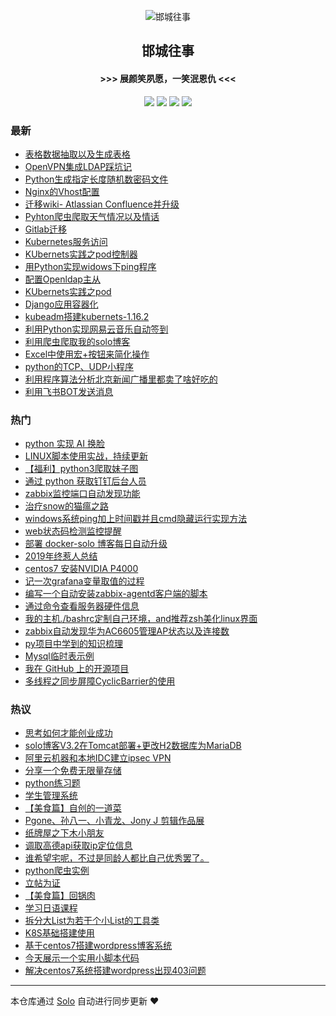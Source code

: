 <p align="center"><img alt="邯城往事" src="https://img.hacpai.com/file/2019/11/guohui-e67e7b3b.png"></p><h2 align="center">
邯城往事
</h2>

<h4 align="center">               >>>  展颜笑夙愿，一笑泯恩仇 <<<</h4>
<p align="center"><a title="邯城往事" target="_blank" href="https://github.com/cuijianzhe/solo-blog"><img src="https://img.shields.io/github/last-commit/cuijianzhe/solo-blog.svg?style=flat-square&color=FF9900"></a>
<a title="GitHub repo size in bytes" target="_blank" href="https://github.com/cuijianzhe/solo-blog"><img src="https://img.shields.io/github/repo-size/cuijianzhe/solo-blog.svg?style=flat-square"></a>
<a title="Solo Version" target="_blank" href="https://github.com/88250/solo/releases"><img src="https://img.shields.io/badge/solo-4.1.0-f1e05a.svg?style=flat-square&color=blueviolet"></a>
<a title="Hits" target="_blank" href="https://github.com/88250/hits"><img src="https://hits.b3log.org/cuijianzhe/solo-blog.svg"></a></p>

### 最新

* [表格数据抽取以及生成表格](https://www.cjzshilong.cn/articles/2020/06/02/1591098366985.html)
* [OpenVPN集成LDAP踩坑记](https://www.cjzshilong.cn/articles/2020/05/20/1589939911381.html)
* [Python生成指定长度随机数密码文件](https://www.cjzshilong.cn/articles/2020/05/14/1589459519906.html)
* [Nginx的Vhost配置](https://www.cjzshilong.cn/articles/2020/05/12/1589284354518.html)
* [迁移wiki- Atlassian Confluence并升级](https://www.cjzshilong.cn/articles/2020/05/07/1588851186350.html)
* [Pyhton爬虫爬取天气情况以及情话](https://www.cjzshilong.cn/articles/2020/04/30/1588249393623.html)
* [Gitlab迁移](https://www.cjzshilong.cn/articles/2020/04/25/1587784213122.html)
* [Kubernetes服务访问](https://www.cjzshilong.cn/articles/2020/04/23/1587624487440.html)
* [KUbernets实践之pod控制器](https://www.cjzshilong.cn/articles/2020/04/22/1587528230774.html)
* [用Python实现widows下ping程序](https://www.cjzshilong.cn/articles/2020/04/18/1587188601330.html)
* [配置Openldap主从](https://www.cjzshilong.cn/articles/2020/04/16/1587026602880.html)
* [KUbernets实践之pod](https://www.cjzshilong.cn/articles/2020/04/16/1587015956420.html)
* [Django应用容器化 ](https://www.cjzshilong.cn/articles/2020/04/12/1586677258146.html)
* [kubeadm搭建kubernets-1.16.2](https://www.cjzshilong.cn/articles/2020/04/10/1586510174363.html)
* [利用Python实现网易云音乐自动签到](https://www.cjzshilong.cn/articles/2020/03/27/1585293177882.html)
* [利用爬虫爬取我的solo博客](https://www.cjzshilong.cn/articles/2020/03/25/1585126708916.html)
* [Excel中使用宏+按钮来简化操作](https://www.cjzshilong.cn/articles/2020/03/15/1584269974131.html)
* [python的TCP、UDP小程序](https://www.cjzshilong.cn/articles/2020/03/09/1583744881835.html)
* [利用程序算法分析北京新闻广播里都卖了啥好吃的](https://www.cjzshilong.cn/articles/2020/03/04/1583318600177.html)
* [利用飞书BOT发送消息](https://www.cjzshilong.cn/articles/2020/02/20/1582192919773.html)

### 热门

* [python 实现 AI 换脸](https://www.cjzshilong.cn/articles/2019/08/31/1567234676723.html)
* [LINUX脚本使用实战，持续更新](https://www.cjzshilong.cn/articles/2019/03/16/1552705047941.html)
* [【福利】python3爬取妹子图](https://www.cjzshilong.cn/articles/2019/08/20/1566301838555.html)
* [通过 python 获取钉钉后台人员](https://www.cjzshilong.cn/articles/2019/09/20/1568981823765.html)
* [zabbix监控端口自动发现功能](https://www.cjzshilong.cn/articles/2019/04/25/1556156913542.html)
* [治疗snow的猫瘟之路](https://www.cjzshilong.cn/articles/2019/05/16/1557975252062.html)
* [windows系统ping加上时间戳并且cmd隐藏运行实现方法](https://www.cjzshilong.cn/articles/2019/05/15/1557907158513.html)
* [web状态码检测监控提醒](https://www.cjzshilong.cn/articles/2019/09/07/1567826678848.html)
* [部署 docker-solo 博客每日自动升级](https://www.cjzshilong.cn/articles/2019/04/10/1554909820806.html)
* [2019年终惹人总结](https://www.cjzshilong.cn/articles/2019/12/28/1577514362771.html)
* [centos7 安装NVIDIA P4000](https://www.cjzshilong.cn/articles/2019/04/18/1555574565055.html)
* [记一次grafana变量取值的过程](https://www.cjzshilong.cn/articles/2019/04/16/1555410740995.html)
* [编写一个自动安装zabbix-agentd客户端的脚本](https://www.cjzshilong.cn/articles/2019/04/07/1554637687016.html)
* [通过命令查看服务器硬件信息](https://www.cjzshilong.cn/articles/2019/04/23/1556013126298.html)
* [我的主机./bashrc定制自己环境，and推荐zsh美化linux界面](https://www.cjzshilong.cn/articles/2019/05/08/1557298336838.html)
* [zabbix自动发现华为AC6605管理AP状态以及连接数](https://www.cjzshilong.cn/articles/2019/08/05/1564987766272.html)
* [py项目中学到的知识梳理](https://www.cjzshilong.cn/articles/2019/06/14/1560505233857.html)
* [Mysql临时表示例](https://www.cjzshilong.cn/articles/2019/04/27/1556346607629.html)
* [我在 GitHub 上的开源项目](https://www.cjzshilong.cn/my-github-repos)
* [多线程之同步屏障CyclicBarrier的使用](https://www.cjzshilong.cn/articles/2019/04/10/1554887221480.html)

### 热议

* [思考如何才能创业成功](https://www.cjzshilong.cn/articles/2019/06/21/1561087069892.html)
* [solo博客V3.2在Tomcat部署+更改H2数据库为MariaDB](https://www.cjzshilong.cn/articles/2019/03/05/1551783677422.html)
* [阿里云机器和本地IDC建立ipsec VPN](https://www.cjzshilong.cn/articles/2019/03/16/1552720730829.html)
* [分享一个免费无限量存储](https://www.cjzshilong.cn/articles/2019/11/28/1573885158540.html)
* [python练习题](https://www.cjzshilong.cn/articles/2019/06/05/1559716535382.html)
* [学生管理系统](https://www.cjzshilong.cn/articles/2019/08/02/1564728341878.html)
* [【美食篇】自创的一道菜](https://www.cjzshilong.cn/articles/2019/11/02/1572697457928.html)
* [Pgone、孙八一、小青龙、Jony J 剪辑作品展](https://www.cjzshilong.cn/articles/2019/03/05/1551798496474.html)
* [纸牌屋之下木小朋友](https://www.cjzshilong.cn/articles/2019/03/06/1551875166137.html)
* [调取高德api获取ip定位信息](https://www.cjzshilong.cn/articles/2019/03/08/1552013816021.html)
* [谁希望宅呢，不过是同龄人都比自己优秀罢了。](https://www.cjzshilong.cn/articles/2019/03/09/1552066775891.html)
* [python爬虫实例](https://www.cjzshilong.cn/articles/2019/07/18/1563449508471.html)
* [立帖为证](https://www.cjzshilong.cn/articles/2019/08/16/1565946389609.html)
* [【美食篇】回锅肉](https://www.cjzshilong.cn/articles/2019/11/02/1572677111441.html)
* [学习日语课程](https://www.cjzshilong.cn/articles/2019/11/03/1572744813413.html)
* [拆分大List为若干个小List的工具类](https://www.cjzshilong.cn/articles/2019/12/02/1575250640223.html)
* [K8S基础搭建使用](https://www.cjzshilong.cn/articles/2019/12/12/1576117964389.html)
* [基于centos7搭建wordpress博客系统](https://www.cjzshilong.cn/articles/2019/03/05/1551795070444.html)
* [今天展示一个实用小脚本代码](https://www.cjzshilong.cn/articles/2019/03/08/1552010192689.html)
* [解决centos7系统搭建wordpress出现403问题](https://www.cjzshilong.cn/articles/2019/03/15/1552647096813.html)

---

本仓库通过 [Solo](https://github.com/88250/solo) 自动进行同步更新 ❤️ 